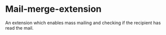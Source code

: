 # Mail-merge-extension
An extension which enables mass mailing and checking if the recipient has read the mail.
